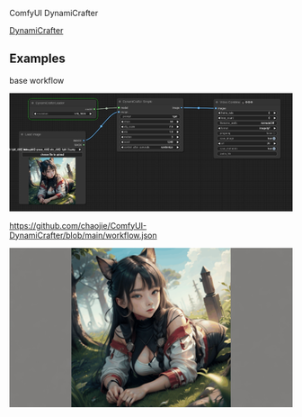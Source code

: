 ComfyUI DynamiCrafter

[DynamiCrafter](https://github.com/Doubiiu/DynamiCrafter)

## Examples

base workflow

<img src="wf-basic.png" raw=true>

https://github.com/chaojie/ComfyUI-DynamiCrafter/blob/main/workflow.json

<img src="video.gif" raw=true>
